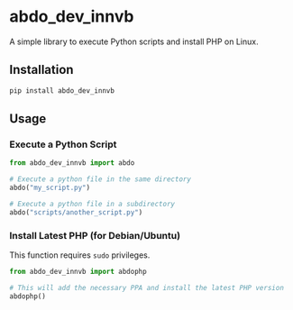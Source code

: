 # abdo_dev_innvb

A simple library to execute Python scripts and install PHP on Linux.

## Installation

```bash
pip install abdo_dev_innvb
```

## Usage

### Execute a Python Script

```python
from abdo_dev_innvb import abdo

# Execute a python file in the same directory
abdo("my_script.py")

# Execute a python file in a subdirectory
abdo("scripts/another_script.py")
```

### Install Latest PHP (for Debian/Ubuntu)

This function requires `sudo` privileges.

```python
from abdo_dev_innvb import abdophp

# This will add the necessary PPA and install the latest PHP version
abdophp()
```